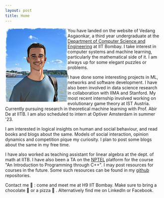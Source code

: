 ```yaml
---
layout: post
title: Home
---
```


<img src = "../assets/profile.jpg" width = "40%" height = "40%" align = "left">

You have landed on the website of Vedang Asgaonkar, a third year undergraduate at the [Department of Computer Science and Engineering](https://cse.iitb.ac.in) at IIT Bombay. I take interest in computer systems and machine learning, particularly the mathematical side of it. I am always up for some elegant puzzles or problems.

I have done some interesting projects in ML, networks and software development. I have also been involved in data science research in collaboration with IIMA and Stanford. My most recent internship involved working on evolutionary game theory at IST Austria. Currently pursuing research in theoretical machine learning with Prof. Abir De at IITB. I am also scheduled to intern at Optiver Amsterdam in summer '23. 

I am interested in logical insights on human and social behaviour, and read books and blogs about the same. Models of social interaction, opinion dynamics and competition pique my curiosity. I plan to post some blogs about the same in my free time.

I have also worked as teaching assistant for linear algebra at the dept. of math at IITB. I have also been a TA on the [NPTEL](https://nptel.ac.in/) platform for the course "An Introduction to Programming through C++". I may post resources for courses in the future. Some such resources can be found in my [github](https://github.com/VedangAsgaonkar) repositories.

<par>
Contact me 🔗 : come and meet me at H9 IIT Bombay. Make sure to bring a chocolate 🍫 or a pizza 🍕 . Alternatively find me on LinkedIn or Facebook. 
</par>
